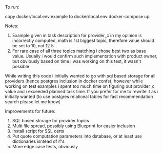 To run:

copy docker/local.env.example to docker/local.env
docker-compose up

Notes:
1. Example given in task description for provider_c in my opinion is incorrectly computed, math is 1st biggest topic, therefore value should be set to 10, not 12.5
2. For rare case of all three topics matching i chose best two as base value. Usually i would confirm such implementation with product owner, but obviously based on time i was working on this test, it wasn't possible


While writing this code i initially wanted to go with sql based storage for all providers (hence postgres inclusion in docker confs), however while working on test examples 
i spent too much time on figuring out provider_c value and i exceeded planned task time. If you prefer for me to rewrite it as i initially wanted (to use postgres relational tables for fast recommendation search please let me know)

Improvements for future:
1. SQL based storage for provider topics
2. Multi file spread, possibly using Blueprint for easier inclusion
3. Install script for SSL certs 
4. Put quote computation parameters into database, or at least use dictionaries isntead of if's
5. More edge case tests, obviously

   


